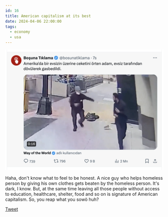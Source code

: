```yaml
---
id: 16
title: American capitalism at its best
date: 2024-04-06 22:00:00
tags: 
  - economy
  - usa
---
```


![Homeless guys beats helpers](./homeless-beating.png)

Haha, don't know what to feel to be honest. A nice guy who helps homeless person by giving his own clothes gets beaten by the homeless person. It's dark, I know. But, at the same time leaving all those people without access to education, healthcare, shelter, food and so on is signature of American capitalism. So, you reap what you sowö huh?

[Tweet](https://twitter.com/bosunatiklama/status/1776590300233744654)